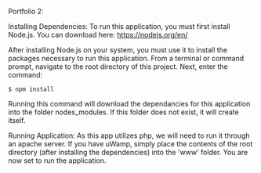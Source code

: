 Portfolio 2:

Installing Dependencies:
  To run this application, you must first install Node.js.
  You can download here: https://nodejs.org/en/
  
  After installing Node.js on your system, you must use it
  to install the packages necessary to run this application.
  From a terminal or command prompt, navigate to the root
  directory of this project. Next, enter the command:
    
    $ npm install
    
  Running this command will download the dependancies for
  this application into the folder nodes_modules. If this
  folder does not exist, it will create itself.
  
Running Application:
  As this app utilizes php, we will need to run it through
  an apache server. If you have uWamp, simply place the
  contents of the root directory (after installing the
  dependencies) into the 'www' folder. You are now set
  to run the application.